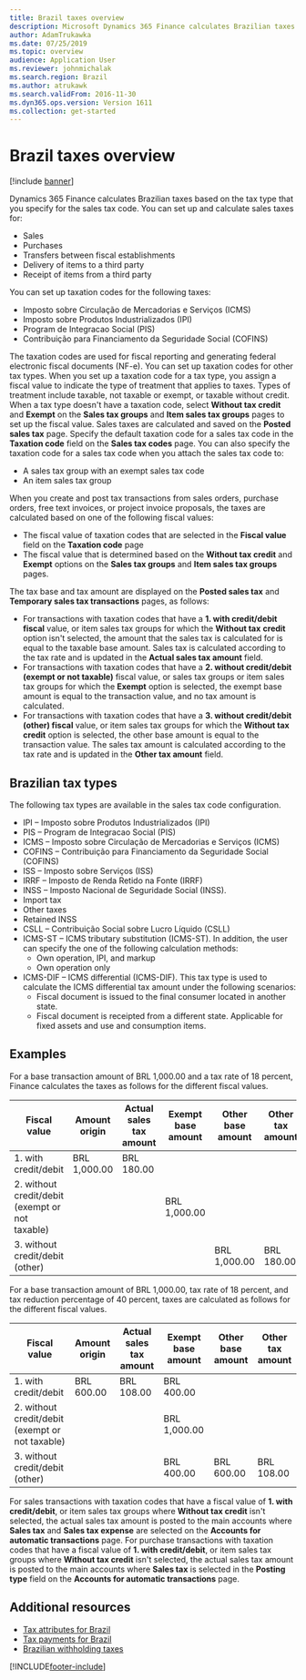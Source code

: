 ```yaml
---
title: Brazil taxes overview
description: Microsoft Dynamics 365 Finance calculates Brazilian taxes based on the tax type that you specify for the sales tax code.
author: AdamTrukawka
ms.date: 07/25/2019
ms.topic: overview
audience: Application User
ms.reviewer: johnmichalak
ms.search.region: Brazil
ms.author: atrukawk
ms.search.validFrom: 2016-11-30
ms.dyn365.ops.version: Version 1611
ms.collection: get-started
---
```


# Brazil taxes overview

[!include [banner](../../includes/banner.md)]

Dynamics 365 Finance calculates Brazilian taxes based on the tax type that you specify for the sales tax code. You can set up and calculate sales taxes for: 

   - Sales
   - Purchases
   - Transfers between fiscal establishments 
   - Delivery of items to a third party
   - Receipt of items from a third party

You can set up taxation codes for the following taxes:

   - Imposto sobre Circulação de Mercadorias e Serviços (ICMS)
   - Imposto sobre Produtos Industrializados (IPI)
   - Program de Integracao Social (PIS)
   - Contribuição para Financiamento da Seguridade Social (COFINS) 

The taxation codes are used for fiscal reporting and generating federal electronic fiscal documents (NF-e). You can set up taxation codes for other tax types. When you set up a taxation code for a tax type, you assign a fiscal value to indicate the type of treatment that applies to taxes. Types of treatment include taxable, not taxable or exempt, or taxable without credit. When a tax type doesn't have a taxation code, select **Without tax credit** and **Exempt**  on the **Sales tax groups** and **Item sales tax groups** pages to set up the fiscal value. Sales taxes are calculated and saved on the **Posted sales tax** page. Specify the default taxation code for a sales tax code in the **Taxation code** field on the **Sales tax codes** page. You can also specify the taxation code for a sales tax code when you attach the sales tax code to:
-   A sales tax group with an exempt sales tax code
-   An item sales tax group

When you create and post tax transactions from sales orders, purchase orders, free text invoices, or project invoice proposals, the taxes are calculated based on one of the following fiscal values:

   - The fiscal value of taxation codes that are selected in the **Fiscal value** field on the **Taxation code** page
   - The fiscal value that is determined based on the **Without tax credit** and **Exempt** options on the **Sales tax groups** and **Item sales tax groups** pages. 

The tax base and tax amount are displayed on the **Posted sales tax** and **Temporary sales tax transactions** pages, as follows:

   - For transactions with taxation codes that have a **1. with credit/debit fiscal** value, or item sales tax groups for which the **Without tax** **credit** option isn't selected, the amount that the sales tax is calculated for is equal to the taxable base amount. Sales tax is calculated according to the tax rate and is updated in the **Actual sales tax amount** field.
   - For transactions with taxation codes that have a **2. without credit/debit** **(exempt or not taxable)** fiscal value, or sales tax groups or item sales tax groups for which the **Exempt** option is selected, the exempt base amount is equal to the transaction value, and no tax amount is calculated.
   - For transactions with taxation codes that have a **3. without credit/debit (other) fiscal** value, or item sales tax groups for which the **Without tax credit** option is selected, the other base amount is equal to the transaction value. The sales tax amount is calculated according to the tax rate and is updated in the **Other tax amount** field.

## Brazilian tax types
The following tax types are available in the sales tax code configuration.
-   IPI – Imposto sobre Produtos Industrializados (IPI)
-   PIS – Program de Integracao Social (PIS)
-   ICMS – Imposto sobre Circulação de Mercadorias e Serviços (ICMS)
-   COFINS – Contribuição para Financiamento da Seguridade Social (COFINS)
-   ISS – Imposto sobre Serviços (ISS)
-   IRRF – Imposto de Renda Retido na Fonte (IRRF)
-   INSS – Imposto Nacional de Seguridade Social (INSS).
-   Import tax
-   Other taxes
-   Retained INSS
-   CSLL – Contribuição Social sobre Lucro Líquido (CSLL)
-   ICMS-ST – ICMS tributary substitution (ICMS-ST). In addition, the user can specify the one of the following calculation methods:
    -   Own operation, IPI, and markup
    -   Own operation only
-   ICMS-DIF – ICMS differential (ICMS-DIF). This tax type is used to calculate the ICMS differential tax amount under the following scenarios:
    -   Fiscal document is issued to the final consumer located in another state.
    -   Fiscal document is receipted from a different state. Applicable for fixed assets and use and consumption items.

## Examples
For a base transaction amount of BRL 1,000.00 and a tax rate of 18 percent, Finance calculates the taxes as follows for the different fiscal values.

| Fiscal value                                    | Amount origin | Actual sales tax amount | Exempt base amount | Other base amount | Other tax amount |
|-------------------------------------------------|---------------|-------------------------|--------------------|-------------------|------------------|
| 1. with credit/debit                            | BRL 1,000.00  | BRL 180.00              |                    |                   |                  |
| 2. without credit/debit (exempt or not taxable) |               |                         | BRL 1,000.00       |                   |                  |
| 3. without credit/debit (other)                 |               |                         |                    | BRL 1,000.00      | BRL 180.00       |

For a base transaction amount of BRL 1,000.00, tax rate of 18 percent, and tax reduction percentage of 40 percent, taxes are calculated as follows for the different fiscal values.

| Fiscal value                                    | Amount origin | Actual sales tax amount | Exempt base amount | Other base amount | Other tax amount |
|-------------------------------------------------|---------------|-------------------------|--------------------|-------------------|------------------|
| 1. with credit/debit                            | BRL 600.00    | BRL 108.00              | BRL 400.00         |                   |                  |
| 2. without credit/debit (exempt or not taxable) |               |                         | BRL 1,000.00       |                   |                  |
| 3. without credit/debit (other)                 |               |                         | BRL 400.00         | BRL 600.00        | BRL 108.00       |

For sales transactions with taxation codes that have a fiscal value of **1. with credit/debit**, or item sales tax groups where **Without tax credit** isn't selected, the actual sales tax amount is posted to the main accounts where **Sales tax** and **Sales tax expense** are selected on the **Accounts for automatic transactions** page. For purchase transactions with taxation codes that have a fiscal value of **1. with credit/debit**, or item sales tax groups where **Without tax credit** isn't selected, the actual sales tax amount is posted to the main accounts where **Sales tax** is selected in the **Posting type** field on the **Accounts for automatic transactions** page.

## Additional resources
-   [Tax attributes for Brazil](latam-bra-tax-attributes.md)
-   [Tax payments for Brazil](latam-bra-tax-payments.md)
-   [Brazilian withholding taxes](br-00009-brazilian-withholding-taxes.md)




[!INCLUDE[footer-include](../../../includes/footer-banner.md)]
